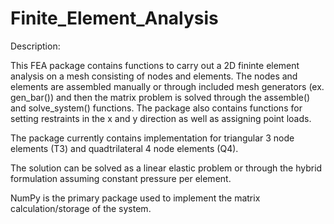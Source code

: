 # Finite_Element_Analysis

Description: 

This FEA package contains functions to carry out a 2D fininte element analysis on a mesh consisting of nodes and elements. The nodes and elements are assembled manually or through included mesh generators (ex. gen_bar()) and then the matrix problem is solved through the assemble() and solve_system() functions. The package also contains functions for setting restraints in the x and y direction as well as assigning point loads. 


The package currently contains implementation for triangular 3 node elements (T3) and quadtrilateral 4 node elements (Q4). 


The solution can be solved as a linear elastic problem or through the hybrid formulation assuming constant pressure per element. 


NumPy is the primary package used to implement the matrix calculation/storage of the system. 
